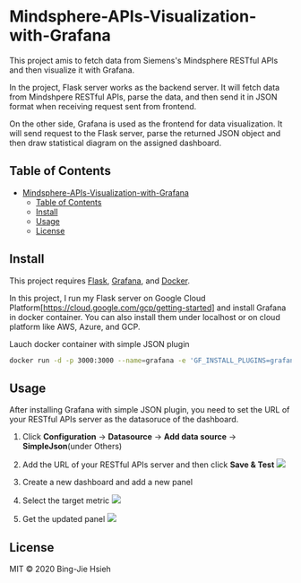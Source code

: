 # Mindsphere-APIs-Visualization-with-Grafana

This project amis to fetch data from Siemens's Mindsphere RESTful APIs and then visualize it with Grafana.

In the project, Flask server works as the backend server. It will fetch data from Mindshpere RESTful APIs, parse the data, and then send it in JSON format when receiving request sent from frontend.

On the other side, Grafana is used as the frontend for data visualization. It will send request to the Flask server, parse the returned JSON object and then draw statistical diagram on the assigned dashboard.

## Table of Contents

- [Mindsphere-APIs-Visualization-with-Grafana](#mindsphere-apis-visualization-with-grafana)
  - [Table of Contents](#table-of-contents)
  - [Install](#install)
  - [Usage](#usage)
  - [License](#license)

## Install

This project requires [Flask](https://flask.palletsprojects.com/en/1.1.x/), [Grafana](https://grafana.com/), and [Docker](https://www.docker.com/).

In this project, I run my Flask server on Google Cloud Platform[https://cloud.google.com/gcp/getting-started] and install Grafana in docker container. You can also install them under localhost or on cloud platform like AWS, Azure, and GCP.

Lauch docker container with simple JSON plugin

```sh
docker run -d -p 3000:3000 --name=grafana -e 'GF_INSTALL_PLUGINS=grafana-simple-json-datasource' grafana/grafana
```

## Usage

After installing Grafana with simple JSON plugin, you need to set the URL of your RESTful APIs server as the datasoruce of the dashboard.

1. Click **Configuration** -> **Datasource** -> **Add data source** -> **SimpleJson**(under Others)

2. Add the URL of your RESTful APIs server and then click **Save & Test**
![](https://i.imgur.com/1flzTRt.png)

3. Create a new dashboard and add a new panel

4. Select the target metric
![](https://i.imgur.com/VQG9EGb.png)

5. Get the updated panel
![](https://i.imgur.com/DJK0Ecu.png)

## License

MIT © 2020 Bing-Jie Hsieh

